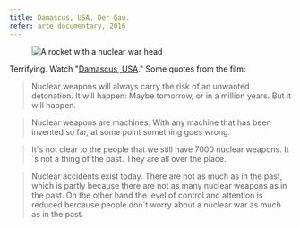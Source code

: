 ```yaml
---
title: Damascus, USA. Der Gau.
refer: arte documentary, 2016
---
```

<figure>
<img src="/img/nuclear-weapon.png" alt="A rocket with a nuclear war head">
</figure>

Terrifying. Watch "[Damascus, USA](https://www.arte.tv/de/videos/093660-000-A/damascus-usa-der-gau/)." Some quotes from the film:

> Nuclear weapons will always carry the risk of an unwanted detonation. It will happen: Maybe tomorrow, or in a million years. But it will happen.

> Nuclear weapons are machines. With any machine that has been invented so far, at some point something goes wrong. 

> It´s not clear to the people that we still have 7000 nuclear weapons. It´s not a thing of the past. They are all over the place.

> Nuclear accidents exist today. There are not as much as in the past, which is partly because there are not as many nuclear weapons as in the past. On the other hand the level of control and attention is reduced bercause people don´t worry about a nuclear war as much as in the past.

